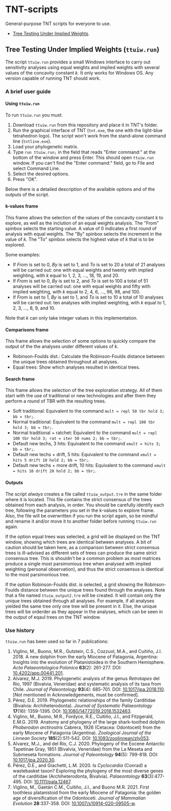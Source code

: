 # TNT-scripts

General-purpose TNT scripts for everyone to use.

- [Tree Testing Under Implied Weights](#tree-testing-under-implied-weights-ttuiwrun).

## Tree Testing Under Implied Weights (`ttuiw.run`)

The script `ttuiw.run` provides a small Windows interface to carry out sensitivity analyses using equal weights and implied weights with several values of the concavity constant *k*. It only works for Windows OS. Any version capable of running TNT should work.

### A brief user guide

#### Using `ttuiw.run`

To run `ttuiw.run` you must:
1. Download `ttuiw.run` from this repository and place it in TNT's folder.
2. Run the graphical interface of TNT (`tnt.exe`, the one with the light-blue tetrahedron logo). The script won't work from the stand-alone command line (`tntline.exe`).
3. Load your phylogenetic matrix.
4. Type `run ttuiw.run;` in the field that reads "Enter command:" at the bottom of the window and press Enter. This should open `ttuiw.run` window. If you can't find the "Enter command:" field, go to File and select Command Line.
5. Select the desired options.
6. Press "OK".

Below there is a detailed description of the available options and of the outputs of the script.

#### k-values frame

This frame allows the selection of the values of the concavity constant *k* to explore, as well as the inclution of an equal weights analysis. The "From" spinbox selects the starting value. A value of 0 indicates a first round of analysis with equal weights. The "By" spinbox selects the increment in the value of *k*. The "To" spinbox selects the highest value of *k* that is to be explored.

Some examples:
- If *From* is set to 0, *By* is set to 1, and *To* is set to 20 a total of 21 analyses will be carried out: one with equal weights and twenty with implied weighting, with *k* equal to 1, 2, 3, ..., 18, 19, and 20.
- If *From* is set to 0, *By* is set to 2, and *To* is set to 100 a total of 51 analyses will be carried out: one with equal weights and fifty with implied weighting, with *k* equal to 2, 4, 6, ..., 96, 98, and 100.
- If *From* is set to 1, *By* is set to 1, and *To* is set to 10 a total of 10 analyses will be carried out: ten analyses with implied weighting, with *k* equal to 1, 2, 3, ..., 8, 9, and 10.

Note that  *k* can only take integer values in this implementation.

#### Comparisons frame

This frame allows the selection of some options to quickly compare the output of the the analyses under different values of *k*.

- Robinson-Foulds dist.: Calculate the Robinson-Foulds distance between the unique trees obtained throughout all analyses.
- Equal trees: Show which analyses resulted in identical trees.

#### Search frame

This frame allows the selection of the tree exploration strategy. All of them start with the use of traditional or new technologies and after them they perform a round of TBR with the resulting trees.


- Soft traditional: Equivalent to the command `mult = repl 50 tbr hold 3; bb = tbr;`.
- Normal traditional: Equivalent to the command `mult = repl 100 tbr hold 3; bb = tbr;`.
- Normal traditional + ratchet: Equivalent to the command `mult = repl 100 tbr hold 3; rat = iter 50 nums 2; bb = tbr;`.
- Default new techs, 3 hits: Equivalent to the command `xmult = hits 3; bb = tbr;`.
- Default new techs + drift, 5 hits: Equivalent to the command `xmult = hits 5 drift 10 hold 2; bb = tbr;`.
- Default new techs + more drift, 10 hits: Equivalent to the command `xmult = hits 10 drift 20 hold 2; bb = tbr;`.

#### Outputs

The script *always* creates a file called `ttuiw_output.tre` in the same folder where it is located. This file contains the strict consensus of the trees obtained from each analysis, in order. You should be carefully identify each tree, following the parameters you set in the k-values to explore frame. Also, the file will be overwritten if you run the script again, so be mindful and rename it and/or move it to another folder before running `ttuiw.run` again.

If the option equal trees was selected, a grid will be displayed on the TNT window, showing which trees are identical between analyses. A bit of caution should be taken here, as a comparison between strict consensus trees is ill-advised as different sets of trees can produce the same strict consensus tree. This is shouldn't be a common problem as *most* matrices produce a single most parsimonious tree when analysed with implied weighting (personal observation), and thus the strict consensus is identical to the most parsimonious tree.

If the option Robinson-Foulds dist. is selected, a grid showing the Robinson-Foulds distance between the unique trees found through the analyses. Note that a file named `ttuiw_output2.tre` will be created. It will contain only the unique trees obtained through all analyses. For example, if all analyses yielded the same tree only one tree will be present in it. Else, the unique trees will be orderder as they appear in the analyses, which can be seen in the output of eqaul trees on the TNT window.

### Use history

`ttuiw.run` has been used so far in 7 publications:
1. Viglino, M., Buono, M.R., Gutstein, C.S., Cozzuol, M.A., and Cuitiño, J.I. 2018. A new dolphin from the early Miocene of Patagonia, Argentina: Insights into the evolution of Platanistoidea in the Southern Hemisphere. *Acta Palaeontologica Polonica* **63**(2): 261-277. DOI: [10.4202/app.00441.201](https://doi.org/10.4202/app.00441.201).
2. Alvarez, M.J. 2019. Phylogenetic analysis of the genus *Retrotapes* del Río, 1997 (Bivalvia, Veneridae) and systematic analysis of its taxa from Chile. *Journal of Paleontology* **93**(4): 685-701. DOI: [10.1017/jpa.2018.110](https://doi.org/10.1017/jpa.2018.110). [Not mentioned in Acknowledgements, must be confirmed].
3. Pérez, D.E. 2019. Phylogenetic relationships of the family Carditidae (Bivalvia: Archiheterodonta). *Journal of Systematic Palaeontology* **17**(16): 1359-1395. DOI: [10.1080/14772019.2018.1532463](https://doi.org/10.1080/14772019.2018.1532463).
4. Viglino, M., Buono, M.R., Fordyce, R.E., Cuitiño, J.I., and Fitzgerald, E.M.G. 2019. Anatomy and phylogeny of the large shark-toothed dolphin *Phoberodon arctirostris* Cabrera, 1926 (Cetacea: Odontoceti) from the early Miocene of Patagonia (Argentina). *Zoological Journal of the Linnean Society* **185**(2):511-542. DOI: [10.1093/zoolinnean/zly053](https://doi.org/10.1093/zoolinnean/zly053).
5. Alvarez, M.J., and del Río, C.J. 2020. Phylogeny of the Eocene Antarctic Tapetinae Gray, 1851 (Bivalvia, Veneridae) from the La Meseta and Submeseta formations. *Journal of Paleontology* **94**(5): 799-818. DOI: [10.1017/jpa.2020.30](https://doi.org/10.1017/jpa.2020.30).
6. Pérez, D.E., and Giachetti, L.M. 2020. Is *Cyclocardia* (Conrad) a wastebasket taxon? Exploring the phylogeny of the most diverse genes of the carditidae (Archiheterodonta, Bivalvia). *Palaeontology* **63**(3):477-495. DOI: [10.1111/pala.12467](https://doi.org/10.1111/pala.12467).
7. Viglino, M., Gaetán C.M., Cuitiño, J.I., and Buono M.R. 2021. First toothless platanistoid from the early Miocene of Patagonia: the golden age of diversification of the Odontoceti. *Journal of Mammalian Evolution* **28**:337-358. DOI: [10.1007/s10914-020-09505-w](https://doi.org/10.1007/s10914-020-09505-w).
